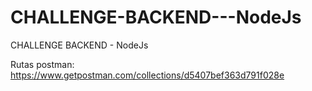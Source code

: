 # CHALLENGE-BACKEND---NodeJs

CHALLENGE BACKEND - NodeJs

Rutas postman: https://www.getpostman.com/collections/d5407bef363d791f028e
